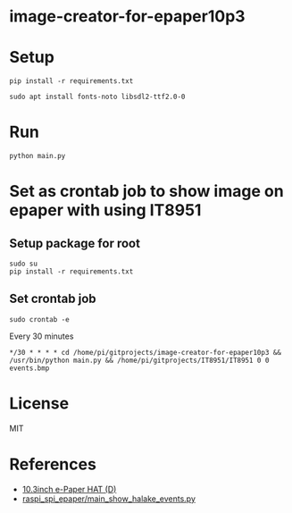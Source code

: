 # image-creator-for-epaper10p3

# Setup

```
pip install -r requirements.txt
```

```
sudo apt install fonts-noto libsdl2-ttf2.0-0
```

# Run

```
python main.py
```

# Set as crontab job to show image on epaper with using IT8951

## Setup package for root

```
sudo su
pip install -r requirements.txt
```

## Set crontab job

```
sudo crontab -e
```

Every 30 minutes
```
*/30 * * * * cd /home/pi/gitprojects/image-creator-for-epaper10p3 && /usr/bin/python main.py && /home/pi/gitprojects/IT8951/IT8951 0 0 events.bmp
```

# License

MIT

# References

- [10.3inch e-Paper HAT (D)](https://www.waveshare.com/wiki/10.3inch_e-Paper_HAT_(D))
- [raspi_spi_epaper/main_show_halake_events.py](https://github.com/asukiaaa/raspi_spi_epaper/blob/master/main_show_halake_events.py)
